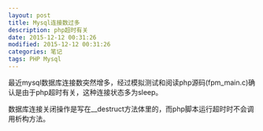 ```yaml
---
layout: post
title: Mysql连接数过多
description: php超时有关
date: 2015-12-12 00:31:26
modified: 2015-12-12 00:31:26
categories: 笔记
tags: PHP Mysql
---
```


最近mysql数据库连接数突然增多，经过模拟测试和阅读php源码(fpm_main.c)确认是由于php超时有关，这种连接状态多为sleep。

数据库连接关闭操作是写在__destruct方法体里的，而php脚本运行超时时不会调用析构方法。
